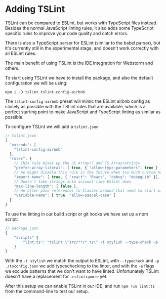 # Adding TSLint

TSLint can be compared to ESLint, but works with TypeScript files instead. Besides the normal JavaScript linting rules, it also adds some TypeScript specific rules to improve your code quality and catch errors.

There is also a TypeScript parser for ESLint \(similar to the babel parser\), but it's currently still in the experimental stage, and doesn't work correctly with all ESLint rules.

The main benefit of using TSLint is the IDE integration for Webstorm and others.

To start using TSLint we have to install the package, and also the default configuration we will be using:

```shell
npm i -D tslint tslint-config-airbnb
```

The `tslint-config-airbnb` preset will mimic the ESLint airbnb config as closely as possible with the TSLint rules that are available, which is a perfect starting point to make JavaScript and TypeScript linting as similar as possible.

To configure TSLint we will add a `tslint.json`

```js
// tslint.json
{
  "extends": [
    "tslint-config-airbnb"
  ],
  "rules": {
    // This rule mixes up the JS Array() and TS Array<string>
    "prefer-array-literal": [ true, { "allow-type-parameters": true } ],
    // We might disable this rule in the future when too much custom maps are included
    "import-name": [ true, { "react": "React", "debug": "debugLib" }],
    // Doesn't take strings into account like ESlint does
    "max-line-length": [ false ],
    // We often pass references to Classes around that need to start with an uppercase
    "variable-name": [ true, "allow-pascal-case" ]
  }
}
```

To use the linting in our build script or git hooks we have set up a npm script:

```js
// package.json
{
    "scripts" {
        "lint:ts": "tslint \"src/**/*.ts\" -t stylish --type-check -p ./tsconfig.json -e \"node_modules/**/*.ts\" -e \"**/*.d.ts\"",
    }
}
```

With the `-t stylish` we match the output to ESLint, with `--typecheck` and `-p ./tsconfig.json` we add typeschecking to the linter, and with the `-e` flags we exclude patterns that we don't want to have linted. Unfortunately TSLint doesn't have a replacement for `.eslintignore` yet.

After this setup we can enable TSLint in our IDE, and run `npm run lint:ts` from the command-line to test our setup.



